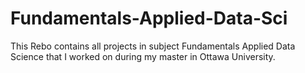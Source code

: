 # Fundamentals-Applied-Data-Sci
This Rebo contains all projects in subject Fundamentals Applied Data Science that I worked on during my master in Ottawa University.
